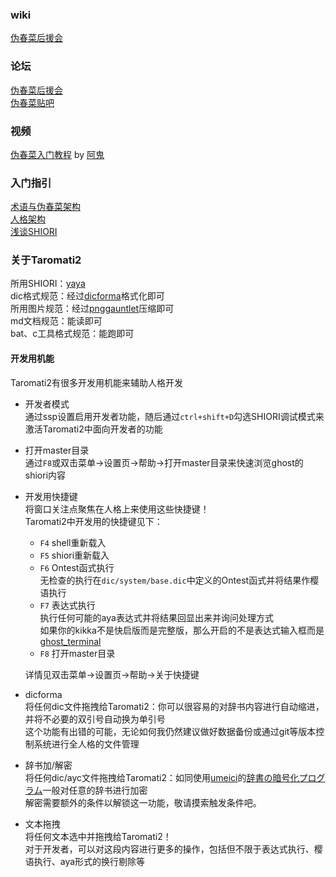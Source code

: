 ### wiki  
[伪春菜后援会]( http://cuc.moe.hm/wiki/ )

### 论坛  
[伪春菜后援会]( http://cuc.moe.hm/ )  
[伪春菜贴吧]( https://tieba.baidu.com/f?kw=%E4%BC%AA%E6%98%A5%E8%8F%9C&ie=utf-8 )

### 视频  
[伪春菜入门教程]( https://www.bilibili.com/video/av57384912 ) by [阿鬼]( https://space.bilibili.com/157388 )

### 入门指引  
[术语与伪春菜架构]( http://cuc.moe.hm/wiki/index.php?%E4%B8%80%E8%88%AC%E4%BD%BF%E7%94%A8%2F%E5%90%8D%E8%A9%9E%E8%A7%A3%E9%87%8B )  
[人格架构]( http://cuc.moe.hm/wiki/index.php?%E4%BA%BA%E5%B7%A5%E7%94%9F%E5%91%BD%2F%E4%BA%BA%E6%A0%BC%E8%A3%BD%E4%BD%9C%E6%A6%82%E8%A6%81 )  
[浅谈SHIORI]( http://cuc.moe.hm/wiki/index.php?%E4%BA%BA%E5%B7%A5%E7%94%9F%E5%91%BD%2FGHOST%2F%E5%81%BDAI%E5%B0%8E%E8%AB%96 )  

### 关于Taromati2  
所用SHIORI：[yaya]( https://github.com/ponapalt/yaya-shiori )  
dic格式规范：经过[dicforma]( https://github.com/Taromati2/Taromati2/blob/master/docs/entry_guidance.md#%E5%BC%80%E5%8F%91%E7%94%A8%E6%9C%BA%E8%83%BD )格式化即可  
所用图片规范：经过[pnggauntlet]( https://pnggauntlet.com/ )压缩即可  
md文档规范：能读即可  
bat、c工具格式规范：能跑即可  

#### 开发用机能  
Taromati2有很多开发用机能来辅助人格开发  
 - 开发者模式  
   通过ssp设置启用开发者功能，随后通过`ctrl+shift+D`勾选SHIORI调试模式来激活Taromati2中面向开发者的功能  
 - 打开master目录  
   通过`F8`或双击菜单->设置页->帮助->打开master目录来快速浏览ghost的shiori内容  
 - 开发用快捷键  
   将窗口关注点聚焦在人格上来使用这些快捷键！  
   Taromati2中开发用的快捷键见下：
   * `F4`	shell重新载入  
   * `F5`	shiori重新载入  
   * `F6`	Ontest函式执行  
     无检查的执行在`dic/system/base.dic`中定义的Ontest函式并将结果作樱语执行  
   * `F7`	表达式执行  
     执行任何可能的aya表达式并将结果回显出来并询问处理方式  
     如果你的kikka不是快启版而是完整版，那么开启的不是表达式输入框而是[ghost_terminal]( https://github.com/steve02081504/ghost_terminal )  
   * `F8`	打开master目录  

   详情见双击菜单->设置页->帮助->关于快捷键  
 - dicforma  
   将任何dic文件拖拽给Taromati2：你可以很容易的对辞书内容进行自动缩进，并将不必要的双引号自动换为单引号  
   这个功能有出错的可能，无论如何我仍然建议做好数据备份或通过git等版本控制系统进行全人格的文件管理  
 - 辞书加/解密  
   将任何dic/ayc文件拖拽给Taromati2：如同使用[umeici]( http://umeici.onjn.jp/ )的[辞書の暗号化プログラム]( http://umeici.onjn.jp/files/aycencode1.zip )一般对任意的辞书进行加密  
   解密需要额外的条件以解锁这一功能，敬请摸索触发条件吧。
 - 文本拖拽  
   将任何文本选中并拖拽给Taromati2！  
   对于开发者，可以对这段内容进行更多的操作，包括但不限于表达式执行、樱语执行、aya形式的换行剔除等  
